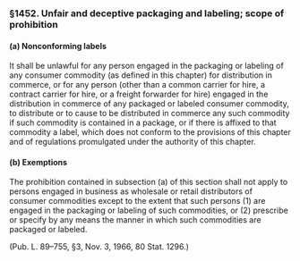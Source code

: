 ### §1452. Unfair and deceptive packaging and labeling; scope of prohibition ###

#### (a) Nonconforming labels ####

It shall be unlawful for any person engaged in the packaging or labeling of any consumer commodity (as defined in this chapter) for distribution in commerce, or for any person (other than a common carrier for hire, a contract carrier for hire, or a freight forwarder for hire) engaged in the distribution in commerce of any packaged or labeled consumer commodity, to distribute or to cause to be distributed in commerce any such commodity if such commodity is contained in a package, or if there is affixed to that commodity a label, which does not conform to the provisions of this chapter and of regulations promulgated under the authority of this chapter.

#### (b) Exemptions ####

The prohibition contained in subsection (a) of this section shall not apply to persons engaged in business as wholesale or retail distributors of consumer commodities except to the extent that such persons (1) are engaged in the packaging or labeling of such commodities, or (2) prescribe or specify by any means the manner in which such commodities are packaged or labeled.

(Pub. L. 89–755, §3, Nov. 3, 1966, 80 Stat. 1296.)